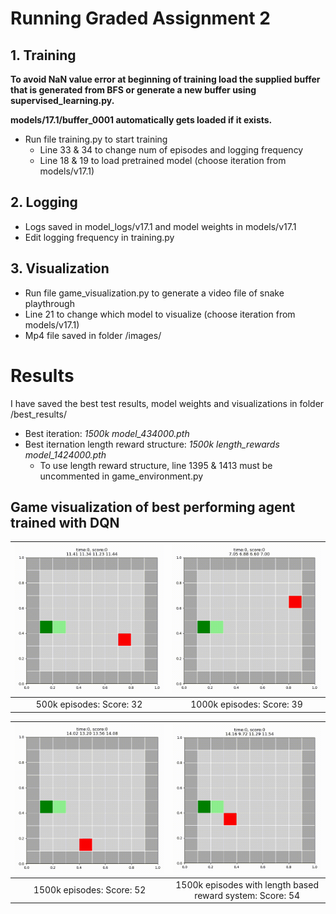 # Running Graded Assignment 2
## 1. Training
**To avoid NaN value error at beginning of training load the supplied buffer that is generated from BFS
or generate a new buffer using supervised_learning.py.**

**models/17.1/buffer_0001 automatically gets loaded if it exists.**

- Run file training.py to start training
    - Line 33 & 34 to change num of episodes and logging frequency
    - Line 18 & 19 to load pretrained model (choose iteration from models/v17.1)
    
## 2. Logging
- Logs saved in model_logs/v17.1 and model weights in models/v17.1
- Edit logging frequency in training.py
  
## 3. Visualization
- Run file game_visualization.py to generate a video file of snake playthrough
- Line 21 to change which model to visualize (choose iteration from models/v17.1)
- Mp4 file saved in folder /images/


# Results
I have saved the best test results, model weights and visualizations in folder /best_results/
- Best iteration: *1500k model_434000.pth*
- Best iternation length reward structure: *1500k length_rewards model_1424000.pth*
  -  To use length reward structure, line 1395 & 1413 must be uncommented in game_environment.py


## Game visualization of best performing agent trained with DQN

| ![500k](https://github.com/Triksheim/NN-GA02-Snake-Deep-RL/blob/main/best_results/500k_episodes_score32.gif) | ![1000k](https://github.com/Triksheim/NN-GA02-Snake-Deep-RL/blob/main/best_results/1000k_episodes_score39.gif) |
|:--:|:--:|
| 500k episodes: Score: 32 | 1000k episodes: Score: 39 |

| ![1500k](https://github.com/Triksheim/NN-GA02-Snake-Deep-RL/blob/main/best_results/1500k_episodes_score52.gif) | ![1500k_length_reward](https://github.com/Triksheim/NN-GA02-Snake-Deep-RL/blob/main/best_results/1500k_score54_length_reward.gif) |
|:--:|:--:|
| 1500k episodes: Score: 52 | 1500k episodes with length based reward system: Score: 54 |
